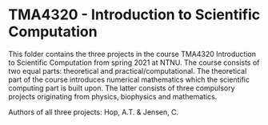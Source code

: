 # TMA4320 - Introduction to Scientific Computation


This folder contains the three projects in the course TMA4320 Introduction to Scientific Computation from spring 2021 at NTNU. The course consists 
of two equal parts: theoretical and practical/computational. The theoretical part of the course introduces numerical mathematics which the 
scientific computing part is built upon. The latter consists of three compulsory projects originating from physics, biophysics and mathematics. 

Authors of all three projects: Hop, A.T. & Jensen, C.
